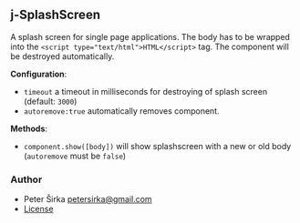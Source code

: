 ## j-SplashScreen

A splash screen for single page applications. The body has to be wrapped into the `<script type="text/html">HTML</script>` tag. The component will be destroyed automatically.

__Configuration__:

- `timeout` a timeout in milliseconds for destroying of splash screen (default: `3000`)
- `autoremove:true` automatically removes component.

__Methods__:

- `component.show([body])` will show splashscreen with a new or old body (`autoremove` must be `false`)

### Author

- Peter Širka <petersirka@gmail.com>
- [License](https://www.totaljs.com/license/)